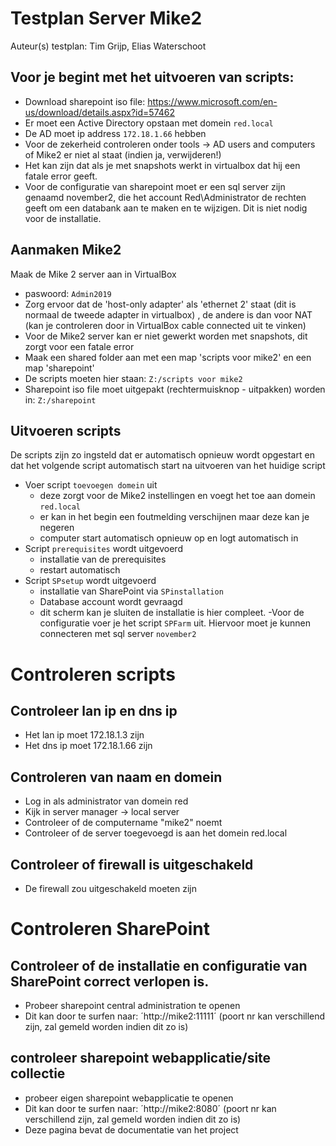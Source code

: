 # Testplan Server Mike2



Auteur(s) testplan: Tim Grijp, Elias Waterschoot


## Voor je begint met het uitvoeren van scripts:

- Download sharepoint iso file: https://www.microsoft.com/en-us/download/details.aspx?id=57462
- Er moet een Active Directory opstaan met domein `red.local`
- De AD moet ip address `172.18.1.66` hebben
- Voor de zekerheid controleren onder tools -> AD users and computers of Mike2 er niet al staat (indien ja, verwijderen!)
- Het kan zijn dat als je met snapshots werkt in virtualbox dat hij een fatale error geeft. 
- Voor de configuratie van sharepoint moet er een sql server zijn genaamd november2, die het account Red\Administrator de rechten geeft om een databank aan te maken en te wijzigen. Dit is niet nodig voor de installatie. 

## Aanmaken Mike2

Maak de Mike 2 server aan in VirtualBox
- paswoord: `Admin2019`
- Zorg ervoor dat de 'host-only adapter' als 'ethernet 2' staat (dit is normaal de tweede adapter in virtualbox) , de andere is dan voor NAT (kan je controleren door in VirtualBox cable connected uit te vinken)
- Voor de Mike2 server kan er niet gewerkt worden met snapshots, dit zorgt voor een fatale error
- Maak een shared folder aan met een map 'scripts voor mike2' en een map 'sharepoint'
- De scripts moeten hier staan: `Z:/scripts voor mike2`
- Sharepoint iso file moet uitgepakt (rechtermuisknop - uitpakken) worden in: `Z:/sharepoint`


## Uitvoeren scripts

De scripts zijn zo ingsteld dat er automatisch opnieuw wordt opgestart en dat het volgende script automatisch start na uitvoeren van het huidige script
- Voer script `toevoegen domein` uit
    - deze zorgt voor de Mike2 instellingen en voegt het toe aan domein `red.local`
    - er kan in het begin een foutmelding verschijnen maar deze kan je negeren
    - computer start automatisch opnieuw op en logt automatisch in
- Script `prerequisites` wordt uitgevoerd
    - installatie van de prerequisites
    - restart automatisch
- Script `SPsetup` wordt uitgevoerd
    - installatie van SharePoint via `SPinstallation`
    - Database account wordt gevraagd
    - dit scherm kan je sluiten de installatie is hier compleet.
-Voor de configuratie voer je het script `SPFarm` uit. Hiervoor moet je kunnen connecteren met sql server `november2` 


# Controleren scripts

## Controleer lan ip en dns ip
* Het lan ip moet 172.18.1.3 zijn
* Het dns ip moet 172.18.1.66 zijn
## Controleren van naam en domein
* Log in als administrator van domein red
* Kijk in server manager -> local server
* Controleer of de computername "mike2" noemt
* Controleer of de server toegevoegd is aan het domein red.local
## Controleer of firewall is uitgeschakeld
* De firewall zou uitgeschakeld moeten zijn

# Controleren SharePoint
## Controleer of de installatie en configuratie van SharePoint correct verlopen is.
* Probeer sharepoint central administration te openen 
* Dit kan door te surfen naar: ´http://mike2:11111´ (poort nr kan verschillend zijn, zal gemeld worden indien dit zo is)

## controleer sharepoint webapplicatie/site collectie
* probeer eigen sharepoint webapplicatie te openen
* Dit kan door te surfen naar: ´http://mike2:8080´ (poort nr kan verschillend zijn, zal gemeld worden indien dit zo is)
* Deze pagina bevat de documentatie van het project

